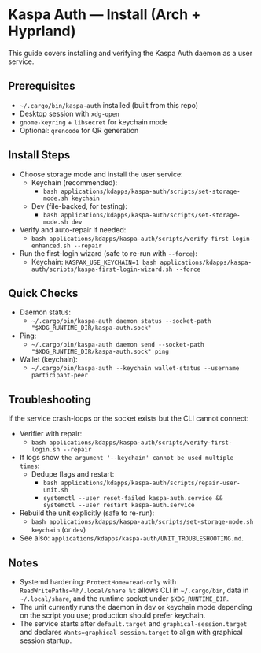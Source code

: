 # Kaspa Auth — Install (Arch + Hyprland)

This guide covers installing and verifying the Kaspa Auth daemon as a user service.

## Prerequisites
- `~/.cargo/bin/kaspa-auth` installed (built from this repo)
- Desktop session with `xdg-open`
- `gnome-keyring` + `libsecret` for keychain mode
- Optional: `qrencode` for QR generation

## Install Steps
- Choose storage mode and install the user service:
  - Keychain (recommended):
    - `bash applications/kdapps/kaspa-auth/scripts/set-storage-mode.sh keychain`
  - Dev (file-backed, for testing):
    - `bash applications/kdapps/kaspa-auth/scripts/set-storage-mode.sh dev`
- Verify and auto-repair if needed:
  - `bash applications/kdapps/kaspa-auth/scripts/verify-first-login-enhanced.sh --repair`
- Run the first-login wizard (safe to re-run with `--force`):
  - Keychain: `KASPAX_USE_KEYCHAIN=1 bash applications/kdapps/kaspa-auth/scripts/kaspa-first-login-wizard.sh --force`

## Quick Checks
- Daemon status:
  - `~/.cargo/bin/kaspa-auth daemon status --socket-path "$XDG_RUNTIME_DIR/kaspa-auth.sock"`
- Ping:
  - `~/.cargo/bin/kaspa-auth daemon send --socket-path "$XDG_RUNTIME_DIR/kaspa-auth.sock" ping`
- Wallet (keychain):
  - `~/.cargo/bin/kaspa-auth --keychain wallet-status --username participant-peer`

## Troubleshooting
If the service crash-loops or the socket exists but the CLI cannot connect:

- Verifier with repair:
  - `bash applications/kdapps/kaspa-auth/scripts/verify-first-login.sh --repair`
- If logs show `the argument '--keychain' cannot be used multiple times`:
  - Dedupe flags and restart:
    - `bash applications/kdapps/kaspa-auth/scripts/repair-user-unit.sh`
    - `systemctl --user reset-failed kaspa-auth.service && systemctl --user restart kaspa-auth.service`
- Rebuild the unit explicitly (safe to re-run):
  - `bash applications/kdapps/kaspa-auth/scripts/set-storage-mode.sh keychain` (or `dev`)
- See also: `applications/kdapps/kaspa-auth/UNIT_TROUBLESHOOTING.md`.

## Notes
- Systemd hardening: `ProtectHome=read-only` with `ReadWritePaths=%h/.local/share %t` allows CLI in `~/.cargo/bin`, data in `~/.local/share`, and the runtime socket under `$XDG_RUNTIME_DIR`.
- The unit currently runs the daemon in dev or keychain mode depending on the script you use; production should prefer keychain.
- The service starts after `default.target` and `graphical-session.target` and declares `Wants=graphical-session.target` to align with graphical session startup.
